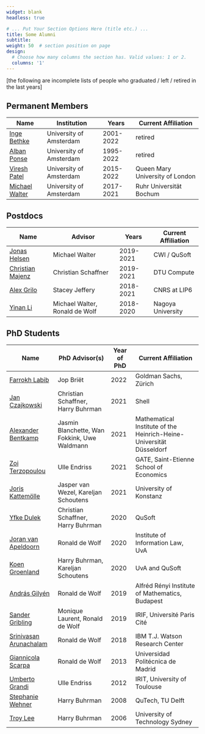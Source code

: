 ```yaml
---
widget: blank
headless: true

# ... Put Your Section Options Here (title etc.) ...
title: Some Alumni
subtitle:
weight: 50  # section position on page
design:
  # Choose how many columns the section has. Valid values: 1 or 2.
  columns: '1'
---
```

[the following are incomplete lists of people who graduated / left / retired in the last years]

## Permanent Members
| Name                                                                            | Institution | Years | Current Affiliation |
|---------------------------------------------------------------------------------|-----------------------------|-------------|---------------------|
| [Inge Bethke](https://staff.fnwi.uva.nl/i.bethke/)                                      | University of Amsterdam | 2001-2022 | retired |
| [Alban Ponse](https://staff.fnwi.uva.nl/a.ponse/)                                       | University of Amsterdam | 1995-2022 | retired |
| [Viresh Patel](https://www.qmul.ac.uk/maths/profiles/patelv.html)                       | University of Amsterdam | 2015-2022 | Queen Mary University of London|
| [Michael Walter](https://michaelwalter.info/)                                           | University of Amsterdam | 2017-2021 | Ruhr Universität Bochum |



## Postdocs
| Name                                                                            | Advisor | Years | Current Affiliation |
|---------------------------------------------------------------------------------|-----------------------------|-------------|---------------------|
| [Jonas Helsen](/author/jonas-helsen/)                                           | Michael Walter | 2019-2021 | CWI / QuSoft |
| [Christian Majenz](https://www.christianmajenz.info/about-me.html)              | Christian Schaffner | 2019-2021 | DTU Compute |
| [Alex Grilo](https://abgrilo.org)                                               | Stacey Jeffery | 2018-2021 | CNRS at LIP6 |
| [Yinan Li](https://www.yinanli.com/)                                            | Michael Walter, Ronald de Wolf | 2018-2020 | Nagoya University |


## PhD Students
| Name                                                                            | PhD Advisor(s) | Year of PhD | Current Affiliation |
|---------------------------------------------------------------------------------|-----------------------------|-------------|---------------------|
| [Farrokh Labib](https://www.linkedin.com/in/farrokh-labib-13066687/)            | Jop Briët| 2022 | Goldman Sachs, Zürich |
| [Jan Czajkowski](https://www.linkedin.com/in/jan-czajkowski-44201ba8/)           | Christian Schaffner, Harry Buhrman  | 2021 | Shell |
| [Alexander Bentkamp](https://abentkamp.github.io/)                              | Jasmin Blanchette, Wan Fokkink, Uwe Waldmann | 2021 |  Mathematical Institute of the Heinrich-Heine-Universität Düsseldorf |
| [Zoi Terzopoulou](https://www.zoiterzopoulou.com/)                              | Ulle Endriss          | 2021        | GATE, Saint-Etienne School of Economics |
| [Joris Kattemölle](https://www.linkedin.com/in/joris-kattemolle-8604a594/)      | Jasper van Wezel, Kareljan Schoutens  | 2021        | University of Konstanz |
| [Yfke Dulek](https://www.linkedin.com/in/yfkedulek/?originalSubdomain=nl)       | Christian Schaffner, Harry Buhrman   | 2020     | QuSoft                |
| [Joran van Apeldoorn](https://www.linkedin.com/in/joran-van-apeldoorn-924483103)| Ronald de Wolf         | 2020        | Institute of Information Law, UvA                 |
| [Koen Groenland](https://sites.google.com/view/koengroenland)                   | Harry Buhrman, Kareljan Schoutens   | 2020 | UvA and QuSoft |
| [András Gilyén](http://gilyen.hu/)                                              | Ronald de Wolf		     | 2019		     | Alfréd Rényi Institute of Mathematics, Budapest|
| [Sander Gribling](https://sites.google.com/site/sandergribling/)                | Monique Laurent, Ronald de Wolf | 2019 |	IRIF, Université Paris Cité |
| [Srinivasan Arunachalam](https://logitechenator.github.io/sarunach/)	          | Ronald de Wolf	       | 2018        | IBM T.J. Watson Research Center    |
| [Giannicola Scarpa](https://sites.google.com/site/giannicolascarpa/)            | Ronald de Wolf | 2013 |	Universidad Politécnica de Madrid	|
| [Umberto Grandi](https://www.irit.fr/~Umberto.Grandi/)                          | Ulle Endriss           | 2012        | IRIT, University of Toulouse |
| [Stephanie Wehner](https://qutech.nl/person/stephanie-wehner/)                  | Harry Buhrman          | 2008        | QuTech, TU Delft    |
| [Troy Lee](http://troylee.org/)                                                 | Harry Buhrman          | 2006        | University of Technology Sydney |
